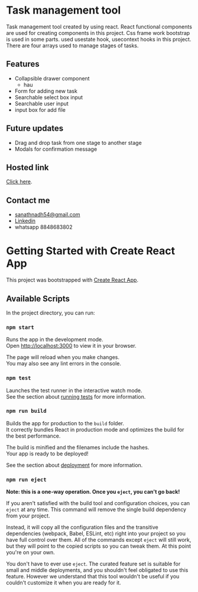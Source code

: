 # Task management tool

Task management tool created by using react. React functional components are used for creating components in this project. Css frame work bootstrap is used in some parts. used usestate hook, usecontext hooks in this project. There are four arrays used to manage stages of tasks.

## Features

- Collapsible drawer component
  - hau
- Form for adding new task
- Searchable select box input
- Searchable user input
- input box for add file

## Future updates

- Drag and drop task from one stage to another stage
- Modals for confirmation message

## Hosted link

[Click here](https://nimble-lily-50e436.netlify.app/).

## Contact me

- sanathnadh54@gmail.com
- [Linkedin](https://www.linkedin.com/in/sanath-nath/)
- whatsapp 8848683802

# Getting Started with Create React App

This project was bootstrapped with [Create React App](https://github.com/facebook/create-react-app).

## Available Scripts

In the project directory, you can run:

### `npm start`

Runs the app in the development mode.\
Open [http://localhost:3000](http://localhost:3000) to view it in your browser.

The page will reload when you make changes.\
You may also see any lint errors in the console.

### `npm test`

Launches the test runner in the interactive watch mode.\
See the section about [running tests](https://facebook.github.io/create-react-app/docs/running-tests) for more information.

### `npm run build`

Builds the app for production to the `build` folder.\
It correctly bundles React in production mode and optimizes the build for the best performance.

The build is minified and the filenames include the hashes.\
Your app is ready to be deployed!

See the section about [deployment](https://facebook.github.io/create-react-app/docs/deployment) for more information.

### `npm run eject`

**Note: this is a one-way operation. Once you `eject`, you can't go back!**

If you aren't satisfied with the build tool and configuration choices, you can `eject` at any time. This command will remove the single build dependency from your project.

Instead, it will copy all the configuration files and the transitive dependencies (webpack, Babel, ESLint, etc) right into your project so you have full control over them. All of the commands except `eject` will still work, but they will point to the copied scripts so you can tweak them. At this point you're on your own.

You don't have to ever use `eject`. The curated feature set is suitable for small and middle deployments, and you shouldn't feel obligated to use this feature. However we understand that this tool wouldn't be useful if you couldn't customize it when you are ready for it.

